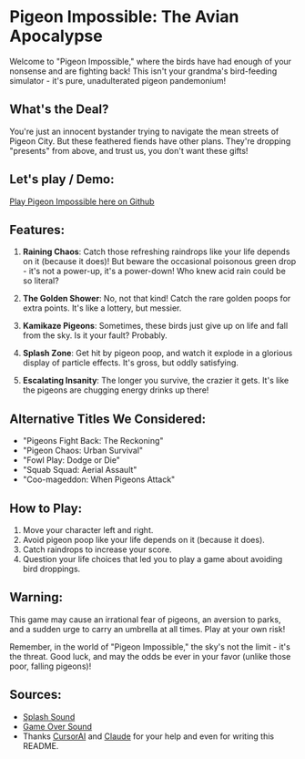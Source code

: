 # Pigeon Impossible: The Avian Apocalypse

Welcome to "Pigeon Impossible," where the birds have had enough of your nonsense and are fighting back! This isn't your grandma's bird-feeding simulator - it's pure, unadulterated pigeon pandemonium!

## What's the Deal?

You're just an innocent bystander trying to navigate the mean streets of Pigeon City. But these feathered fiends have other plans. They're dropping "presents" from above, and trust us, you don't want these gifts!

## Let's play / Demo:
[Play Pigeon Impossible here on Github](https://stfnfrnk.github.io/pigeon-impossible-game/)

## Features:

1. **Raining Chaos**: Catch those refreshing raindrops like your life depends on it (because it does)! But beware the occasional poisonous green drop - it's not a power-up, it's a power-down! Who knew acid rain could be so literal?

2. **The Golden Shower**: No, not that kind! Catch the rare golden poops for extra points. It's like a lottery, but messier.

3. **Kamikaze Pigeons**: Sometimes, these birds just give up on life and fall from the sky. Is it your fault? Probably.

4. **Splash Zone**: Get hit by pigeon poop, and watch it explode in a glorious display of particle effects. It's gross, but oddly satisfying.

5. **Escalating Insanity**: The longer you survive, the crazier it gets. It's like the pigeons are chugging energy drinks up there!

## Alternative Titles We Considered:

- "Pigeons Fight Back: The Reckoning"
- "Pigeon Chaos: Urban Survival"
- "Fowl Play: Dodge or Die"
- "Squab Squad: Aerial Assault"
- "Coo-mageddon: When Pigeons Attack"

## How to Play:

1. Move your character left and right.
2. Avoid pigeon poop like your life depends on it (because it does).
3. Catch raindrops to increase your score.
4. Question your life choices that led you to play a game about avoiding bird droppings.

## Warning:

This game may cause an irrational fear of pigeons, an aversion to parks, and a sudden urge to carry an umbrella at all times. Play at your own risk!

Remember, in the world of "Pigeon Impossible," the sky's not the limit - it's the threat. Good luck, and may the odds be ever in your favor (unlike those poor, falling pigeons)!

## Sources:

- [Splash Sound](https://uppbeat.io/sfx/cartoon-paint-splash/14926/34404)
- [Game Over Sound](https://uppbeat.io/sfx/game-over-deep-male-voice/13781/35455)
- Thanks [CursorAI](https://cursor.com/) and [Claude](https://claude.ai/) for your help and even for writing this README.